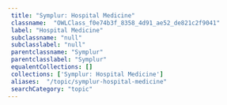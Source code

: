 ```yaml
--- 
 title: "Symplur: Hospital Medicine" 
 classname:  "OWLClass_f0e74b3f_8358_4d91_ae52_de821c2f9041" 
 label: "Hospital Medicine" 
 subclassname: "null" 
 subclasslabel: "null" 
 parentclassname: "Symplur" 
 parentclasslabel: "Symplur" 
 equalentCollections: [] 
 collections: ['Symplur: Hospital Medicine']
 aliases:  "/topic/symplur-hospital-medicine"  
 searchCategory: "topic" 
---
```

